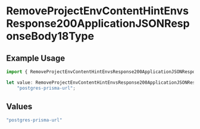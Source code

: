 # RemoveProjectEnvContentHintEnvsResponse200ApplicationJSONResponseBody18Type

## Example Usage

```typescript
import { RemoveProjectEnvContentHintEnvsResponse200ApplicationJSONResponseBody18Type } from "@vercel/sdk/models/operations";

let value: RemoveProjectEnvContentHintEnvsResponse200ApplicationJSONResponseBody18Type =
    "postgres-prisma-url";
```

## Values

```typescript
"postgres-prisma-url"
```